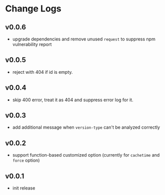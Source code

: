 # Change Logs

## v0.0.6

 - upgrade dependencies and remove unused `request` to suppress npm vulnerability report


## v0.0.5

 - reject with 404 if id is empty.


## v0.0.4

 - skip 400 error, treat it as 404 and suppress error log for it.


## v0.0.3

 - add additional message when `version-type` can't be analyzed correctly


## v0.0.2

 - support function-based customized option (currently for `cachetime` and `force` option)


## v0.0.1

 - init release
